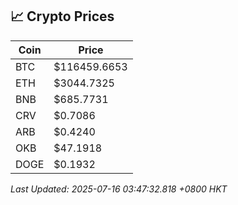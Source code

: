 ## 📈 Crypto Prices

| Coin | Price |
| ---- | ----- |
| BTC | $116459.6653 |
| ETH | $3044.7325 |
| BNB | $685.7731 |
| CRV | $0.7086 |
| ARB | $0.4240 |
| OKB | $47.1918 |
| DOGE | $0.1932 |

_Last Updated: 2025-07-16 03:47:32.818 +0800 HKT_